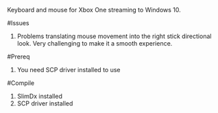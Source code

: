Keyboard and mouse for Xbox One streaming to Windows 10.

#Issues
1.  Problems translating mouse movement into the right stick directional look.  Very challenging to make it a smooth experience.  

#Prereq
1.  You need SCP driver installed to use

#Compile
1.  SlimDx installed
2.  SCP driver installed
